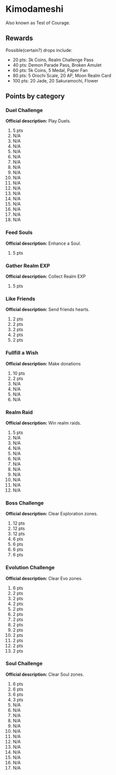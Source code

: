 # Kimodameshi
Also known as Test of Courage.

## Rewards
Possible(certain?) drops include:

 * 20 pts: 3k Coins, Realm Challenge Pass
 * 40 pts: Demon Parade Pass, Broken Amulet
 * 60 pts: 5k Coins, 5 Medal, Paper Fan
 * 80 pts: 5 Orochi Scale, 20 AP, Moon Realm Card
 * 100 pts: 20 Jade, 20 Sakuramochi, Flower

## Points by category

### Duel Challenge
**Official description:** Play Duels.

 1. 5 pts
 2. N/A
 3. N/A
 4. N/A
 5. N/A
 6. N/A
 7. N/A
 8. N/A
 9. N/A
 10. N/A
 11. N/A
 12. N/A
 13. N/A
 14. N/A
 15. N/A
 16. N/A
 17. N/A
 18. N/A

### Feed Souls
**Official description:** Enhance a Soul.

 1. 5 pts

### Gather Realm EXP
**Official description:** Collect Realm EXP

 1. 5 pts

### Like Friends
**Official description:** Send friends hearts.

 1. 2 pts
 2. 2 pts
 3. 2 pts
 4. 2 pts
 5. 2 pts

### Fullfill a Wish
**Official description:** Make donations

 1. 10 pts
 2. 2 pts
 3. N/A
 4. N/A
 5. N/A
 6. N/A

### Realm Raid
**Official description:** Win realm raids.

 1. 5 pts
 2. N/A
 3. N/A
 4. N/A
 5. N/A
 6. N/A
 7. N/A
 8. N/A
 9. N/A
 10. N/A
 11. N/A
 12. N/A

### Boss Challenge
**Official description:** Clear Exploration zones.

 1. 12 pts
 2. 12 pts
 3. 12 pts
 4. 6 pts
 5. 6 pts
 6. 6 pts
 7. 6 pts

### Evolution Challenge
**Official description:** Clear Evo zones.

 1. 6 pts
 2. 2 pts
 3. 2 pts
 4. 2 pts
 5. 2 pts
 6. 2 pts
 7. 2 pts
 8. 2 pts
 9. 2 pts
 10. 2 pts
 11. 2 pts
 12. 2 pts
 13. 2 pts

### Soul Challenge
**Official description:** Clear Soul zones.

 1. 6 pts
 2. 6 pts
 3. 6 pts
 4. 3 pts
 5. N/A
 6. N/A
 7. N/A
 8. N/A
 9. N/A
 10. N/A
 11. N/A
 12. N/A
 13. N/A
 14. N/A
 15. N/A
 16. N/A
 17. N/A
